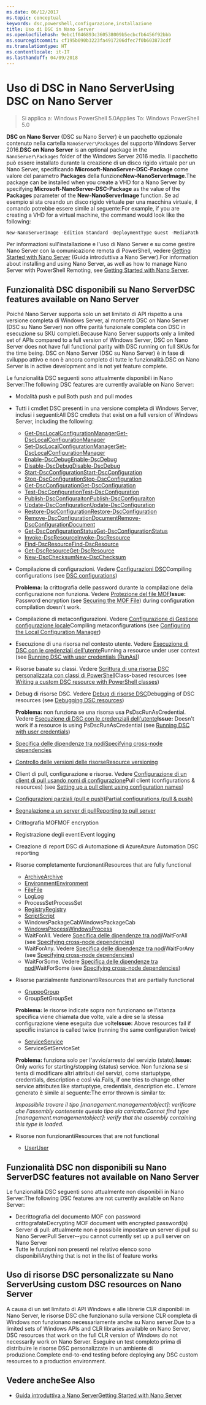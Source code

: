 ```yaml
---
ms.date: 06/12/2017
ms.topic: conceptual
keywords: dsc,powershell,configurazione,installazione
title: Uso di DSC in Nano Server
ms.openlocfilehash: 9ebc1f046893c360538009b5ecbcfb6456f92bbb
ms.sourcegitcommit: cf195b090b3223fa4917206dfec7f0b603873cdf
ms.translationtype: HT
ms.contentlocale: it-IT
ms.lasthandoff: 04/09/2018
---
```

# <a name="using-dsc-on-nano-server"></a><span data-ttu-id="5ba50-103">Uso di DSC in Nano Server</span><span class="sxs-lookup"><span data-stu-id="5ba50-103">Using DSC on Nano Server</span></span>

> <span data-ttu-id="5ba50-104">Si applica a: Windows PowerShell 5.0</span><span class="sxs-lookup"><span data-stu-id="5ba50-104">Applies To: Windows PowerShell 5.0</span></span>

<span data-ttu-id="5ba50-105">**DSC on Nano Server** (DSC su Nano Server) è un pacchetto opzionale contenuto nella cartella `NanoServer\Packages` del supporto Windows Server 2016.</span><span class="sxs-lookup"><span data-stu-id="5ba50-105">**DSC on Nano Server** is an optional package in the `NanoServer\Packages` folder of the Windows Server 2016 media.</span></span> <span data-ttu-id="5ba50-106">Il pacchetto può essere installato durante la creazione di un disco rigido virtuale per un Nano Server, specificando **Microsoft-NanoServer-DSC-Package** come valore del parametro **Packages** della funzione**New-NanoServerImage**.</span><span class="sxs-lookup"><span data-stu-id="5ba50-106">The package can be installed when you create a VHD for a Nano Server by specifying **Microsoft-NanoServer-DSC-Package** as the value of the **Packages** parameter of the **New-NanoServerImage** function.</span></span> <span data-ttu-id="5ba50-107">Se ad esempio si sta creando un disco rigido virtuale per una macchina virtuale, il comando potrebbe essere simile al seguente:</span><span class="sxs-lookup"><span data-stu-id="5ba50-107">For example, if you are creating a VHD for a virtual machine, the command would look like the following:</span></span>

```powershell
New-NanoServerImage -Edition Standard -DeploymentType Guest -MediaPath f:\ -BasePath .\Base -TargetPath .\Nano1\Nano.vhd -ComputerName Nano1 -Packages Microsoft-NanoServer-DSC-Package
```

<span data-ttu-id="5ba50-108">Per informazioni sull'installazione e l'uso di Nano Server e su come gestire Nano Server con la comunicazione remota di PowerShell, vedere [Getting Started with Nano Server](https://technet.microsoft.com/library/mt126167.aspx) (Guida introduttiva a Nano Server).</span><span class="sxs-lookup"><span data-stu-id="5ba50-108">For information about installing and using Nano Server, as well as how to manage Nano Server with PowerShell Remoting, see [Getting Started with Nano Server](https://technet.microsoft.com/library/mt126167.aspx).</span></span>


## <a name="dsc-features-available-on-nano-server"></a><span data-ttu-id="5ba50-109">Funzionalità DSC disponibili su Nano Server</span><span class="sxs-lookup"><span data-stu-id="5ba50-109">DSC features available on Nano Server</span></span>

 <span data-ttu-id="5ba50-110">Poiché Nano Server supporta solo un set limitato di API rispetto a una versione completa di Windows Server, al momento DSC on Nano Server (DSC su Nano Server) non offre parità funzionale completa con DSC in esecuzione su SKU completi.</span><span class="sxs-lookup"><span data-stu-id="5ba50-110">Because Nano Server supports only a limited set of APIs compared to a full version of Windows Server, DSC on Nano Server does not have full functional parity with DSC running on full SKUs for the time being.</span></span> <span data-ttu-id="5ba50-111">DSC on Nano Server (DSC su Nano Server) è in fase di sviluppo attivo e non è ancora completo di tutte le funzionalità.</span><span class="sxs-lookup"><span data-stu-id="5ba50-111">DSC on Nano Server is in active development and is not yet feature complete.</span></span>

 <span data-ttu-id="5ba50-112">Le funzionalità DSC seguenti sono attualmente disponibili in Nano Server:</span><span class="sxs-lookup"><span data-stu-id="5ba50-112">The following DSC features are currently available on Nano Server:</span></span>


* <span data-ttu-id="5ba50-113">Modalità push e pull</span><span class="sxs-lookup"><span data-stu-id="5ba50-113">Both push and pull modes</span></span>

* <span data-ttu-id="5ba50-114">Tutti i cmdlet DSC presenti in una versione completa di Windows Server, inclusi i seguenti:</span><span class="sxs-lookup"><span data-stu-id="5ba50-114">All DSC cmdlets that exist on a full version of Windows Server, including the following:</span></span>
  * [<span data-ttu-id="5ba50-115">Get-DscLocalConfigurationManager</span><span class="sxs-lookup"><span data-stu-id="5ba50-115">Get-DscLocalConfigurationManager</span></span>](https://technet.microsoft.com/library/dn407378.aspx)
  * [<span data-ttu-id="5ba50-116">Set-DscLocalConfigurationManager</span><span class="sxs-lookup"><span data-stu-id="5ba50-116">Set-DscLocalConfigurationManager</span></span>](https://technet.microsoft.com/library/dn521621.aspx)
  * [<span data-ttu-id="5ba50-117">Enable-DscDebug</span><span class="sxs-lookup"><span data-stu-id="5ba50-117">Enable-DscDebug</span></span>](https://technet.microsoft.com/en-us/library/mt517870.aspx)
  * [<span data-ttu-id="5ba50-118">Disable-DscDebug</span><span class="sxs-lookup"><span data-stu-id="5ba50-118">Disable-DscDebug</span></span>](https://technet.microsoft.com/en-us/library/mt517872.aspx)
  * [<span data-ttu-id="5ba50-119">Start-DscConfiguration</span><span class="sxs-lookup"><span data-stu-id="5ba50-119">Start-DscConfiguration</span></span>](https://technet.microsoft.com/en-us/library/dn521623.aspx)
  * [<span data-ttu-id="5ba50-120">Stop-DscConfiguration</span><span class="sxs-lookup"><span data-stu-id="5ba50-120">Stop-DscConfiguration</span></span>](https://technet.microsoft.com/en-us/library/mt143542.aspx)
  * [<span data-ttu-id="5ba50-121">Get-DscConfiguration</span><span class="sxs-lookup"><span data-stu-id="5ba50-121">Get-DscConfiguration</span></span>](https://technet.microsoft.com/en-us/library/dn407379.aspx)
  * [<span data-ttu-id="5ba50-122">Test-DscConfiguration</span><span class="sxs-lookup"><span data-stu-id="5ba50-122">Test-DscConfiguration</span></span>](https://technet.microsoft.com/en-us/library/dn407382.aspx)
  * [<span data-ttu-id="5ba50-123">Publish-DscConfiguraiton</span><span class="sxs-lookup"><span data-stu-id="5ba50-123">Publish-DscConfiguraiton</span></span>](https://technet.microsoft.com/en-us/library/mt517875.aspx)
  * [<span data-ttu-id="5ba50-124">Update-DscConfiguration</span><span class="sxs-lookup"><span data-stu-id="5ba50-124">Update-DscConfiguration</span></span>](https://technet.microsoft.com/en-us/library/mt143541.aspx)
  * [<span data-ttu-id="5ba50-125">Restore-DscConfiguration</span><span class="sxs-lookup"><span data-stu-id="5ba50-125">Restore-DscConfiguration</span></span>](https://technet.microsoft.com/en-us/library/dn407383.aspx)
  * [<span data-ttu-id="5ba50-126">Remove-DscConfigurationDocument</span><span class="sxs-lookup"><span data-stu-id="5ba50-126">Remove-DscConfigurationDocument</span></span>](https://technet.microsoft.com/en-us/library/mt143544.aspx)
  * [<span data-ttu-id="5ba50-127">Get-DscConfigurationStatus</span><span class="sxs-lookup"><span data-stu-id="5ba50-127">Get-DscConfigurationStatus</span></span>](https://technet.microsoft.com/en-us/library/mt517868.aspx)
  * [<span data-ttu-id="5ba50-128">Invoke-DscResource</span><span class="sxs-lookup"><span data-stu-id="5ba50-128">Invoke-DscResource</span></span>](https://technet.microsoft.com/en-us/library/mt517869.aspx)
  * [<span data-ttu-id="5ba50-129">Find-DscResource</span><span class="sxs-lookup"><span data-stu-id="5ba50-129">Find-DscResource</span></span>](https://technet.microsoft.com/en-us/library/mt517874.aspx)
  * [<span data-ttu-id="5ba50-130">Get-DscResource</span><span class="sxs-lookup"><span data-stu-id="5ba50-130">Get-DscResource</span></span>](https://technet.microsoft.com/en-us/library/dn521625.aspx)
  * [<span data-ttu-id="5ba50-131">New-DscChecksum</span><span class="sxs-lookup"><span data-stu-id="5ba50-131">New-DscChecksum</span></span>](https://technet.microsoft.com/en-us/library/dn521622.aspx)

* <span data-ttu-id="5ba50-132">Compilazione di configurazioni. Vedere [Configurazioni DSC](configurations.md)</span><span class="sxs-lookup"><span data-stu-id="5ba50-132">Compiling configurations (see [DSC configurations](configurations.md))</span></span>

  <span data-ttu-id="5ba50-133">**Problema:** la crittografia delle password durante la compilazione della configurazione non funziona. Vedere [Protezione del file MOF](securemof.md)</span><span class="sxs-lookup"><span data-stu-id="5ba50-133">**Issue:** Password encryption (see [Securing the MOF File](securemof.md)) during configuration compilation doesn't work.</span></span>

* <span data-ttu-id="5ba50-134">Compilazione di metaconfigurazioni. Vedere [Configurazione di Gestione configurazione locale](metaConfig.md)</span><span class="sxs-lookup"><span data-stu-id="5ba50-134">Compiling metaconfigurations (see [Configuring the Local Configuration Manager](metaConfig.md))</span></span>

* <span data-ttu-id="5ba50-135">Esecuzione di una risorsa nel contesto utente. Vedere [Esecuzione di DSC con le credenziali dell'utente](runAsUser.md)</span><span class="sxs-lookup"><span data-stu-id="5ba50-135">Running a resource under user context (see [Running DSC with user credentials (RunAs)](runAsUser.md))</span></span>

* <span data-ttu-id="5ba50-136">Risorse basate su classi. Vedere [Scrittura di una risorsa DSC personalizzata con classi di PowerShell](authoringResourceClass.md)</span><span class="sxs-lookup"><span data-stu-id="5ba50-136">Class-based resources (see [Writing a custom DSC resource with PowerShell classes](authoringResourceClass.md))</span></span>

* <span data-ttu-id="5ba50-137">Debug di risorse DSC. Vedere [Debug di risorse DSC](debugresource.md)</span><span class="sxs-lookup"><span data-stu-id="5ba50-137">Debugging of DSC resources (see [Debugging DSC resources](debugresource.md))</span></span>

  <span data-ttu-id="5ba50-138">**Problema:** non funziona se una risorsa usa PsDscRunAsCredential. Vedere [Esecuzione di DSC con le credenziali dell'utente](runAsUser.md)</span><span class="sxs-lookup"><span data-stu-id="5ba50-138">**Issue:** Doesn't work if a resource is using PsDscRunAsCredential (see [Running DSC with user credentials](runAsUser.md))</span></span>

* [<span data-ttu-id="5ba50-139">Specifica delle dipendenze tra nodi</span><span class="sxs-lookup"><span data-stu-id="5ba50-139">Specifying cross-node dependencies</span></span>](crossNodeDependencies.md)

* [<span data-ttu-id="5ba50-140">Controllo delle versioni delle risorse</span><span class="sxs-lookup"><span data-stu-id="5ba50-140">Resource versioning</span></span>](sxsResource.md)

* <span data-ttu-id="5ba50-141">Client di pull, configurazione e risorse. Vedere [Configurazione di un client di pull usando nomi di configurazione](pullClientConfigNames.md)</span><span class="sxs-lookup"><span data-stu-id="5ba50-141">Pull client (configurations & resources) (see [Setting up a pull client using configuration names](pullClientConfigNames.md))</span></span>

* [<span data-ttu-id="5ba50-142">Configurazioni parziali (pull e push)</span><span class="sxs-lookup"><span data-stu-id="5ba50-142">Partial configurations (pull & push)</span></span>](partialConfigs.md)

* [<span data-ttu-id="5ba50-143">Segnalazione a un server di pull</span><span class="sxs-lookup"><span data-stu-id="5ba50-143">Reporting to pull server</span></span>](reportServer.md)

* <span data-ttu-id="5ba50-144">Crittografia MOF</span><span class="sxs-lookup"><span data-stu-id="5ba50-144">MOF encryption</span></span>

* <span data-ttu-id="5ba50-145">Registrazione degli eventi</span><span class="sxs-lookup"><span data-stu-id="5ba50-145">Event logging</span></span>

* <span data-ttu-id="5ba50-146">Creazione di report DSC di Automazione di Azure</span><span class="sxs-lookup"><span data-stu-id="5ba50-146">Azure Automation DSC reporting</span></span>

* <span data-ttu-id="5ba50-147">Risorse completamente funzionanti</span><span class="sxs-lookup"><span data-stu-id="5ba50-147">Resources that are fully functional</span></span>
  * [<span data-ttu-id="5ba50-148">Archive</span><span class="sxs-lookup"><span data-stu-id="5ba50-148">Archive</span></span>](archiveResource.md)
  * [<span data-ttu-id="5ba50-149">Environment</span><span class="sxs-lookup"><span data-stu-id="5ba50-149">Environment</span></span>](environmentResource.md)
  * [<span data-ttu-id="5ba50-150">File</span><span class="sxs-lookup"><span data-stu-id="5ba50-150">File</span></span>](fileResource.md)
  * [<span data-ttu-id="5ba50-151">Log</span><span class="sxs-lookup"><span data-stu-id="5ba50-151">Log</span></span>](logResource.md)
  * <span data-ttu-id="5ba50-152">ProcessSet</span><span class="sxs-lookup"><span data-stu-id="5ba50-152">ProcessSet</span></span>
  * [<span data-ttu-id="5ba50-153">Registry</span><span class="sxs-lookup"><span data-stu-id="5ba50-153">Registry</span></span>](registryResource.md)
  * [<span data-ttu-id="5ba50-154">Script</span><span class="sxs-lookup"><span data-stu-id="5ba50-154">Script</span></span>](scriptResource.md)
  * <span data-ttu-id="5ba50-155">WindowsPackageCab</span><span class="sxs-lookup"><span data-stu-id="5ba50-155">WindowsPackageCab</span></span>
  * [<span data-ttu-id="5ba50-156">WindowsProcess</span><span class="sxs-lookup"><span data-stu-id="5ba50-156">WindowsProcess</span></span>](windowsProcessResource.md)
  * <span data-ttu-id="5ba50-157">WaitForAll. Vedere [Specifica delle dipendenze tra nodi](crossNodeDependencies.md)</span><span class="sxs-lookup"><span data-stu-id="5ba50-157">WaitForAll (see [Specifying cross-node dependencies](crossNodeDependencies.md))</span></span>
  * <span data-ttu-id="5ba50-158">WaitForAny. Vedere [Specifica delle dipendenze tra nodi](crossNodeDependencies.md)</span><span class="sxs-lookup"><span data-stu-id="5ba50-158">WaitForAny (see [Specifying cross-node dependencies](crossNodeDependencies.md))</span></span>
  * <span data-ttu-id="5ba50-159">WaitForSome. Vedere [Specifica delle dipendenze tra nodi](crossNodeDependencies.md)</span><span class="sxs-lookup"><span data-stu-id="5ba50-159">WaitForSome (see [Specifying cross-node dependencies](crossNodeDependencies.md))</span></span>

* <span data-ttu-id="5ba50-160">Risorse parzialmente funzionanti</span><span class="sxs-lookup"><span data-stu-id="5ba50-160">Resources that are partially functional</span></span>
  * [<span data-ttu-id="5ba50-161">Gruppo</span><span class="sxs-lookup"><span data-stu-id="5ba50-161">Group</span></span>](groupResource.md)
  * <span data-ttu-id="5ba50-162">GroupSet</span><span class="sxs-lookup"><span data-stu-id="5ba50-162">GroupSet</span></span>

  <span data-ttu-id="5ba50-163">**Problema:** le risorse indicate sopra non funzionano se l'istanza specifica viene chiamata due volte, vale a dire se la stessa configurazione viene eseguita due volte</span><span class="sxs-lookup"><span data-stu-id="5ba50-163">**Issue:** Above resources fail if specific instance is called twice (running the same configuration twice)</span></span>

  * [<span data-ttu-id="5ba50-164">Service</span><span class="sxs-lookup"><span data-stu-id="5ba50-164">Service</span></span>](serviceResource.md)
  * <span data-ttu-id="5ba50-165">ServiceSet</span><span class="sxs-lookup"><span data-stu-id="5ba50-165">ServiceSet</span></span>

  <span data-ttu-id="5ba50-166">**Problema:** funziona solo per l'avvio/arresto del servizio (stato).</span><span class="sxs-lookup"><span data-stu-id="5ba50-166">**Issue:** Only works for starting/stopping (status) service.</span></span> <span data-ttu-id="5ba50-167">Non funziona se si tenta di modificare altri attributi del servizi, come startuptype, credentials, description e così via.</span><span class="sxs-lookup"><span data-stu-id="5ba50-167">Fails, if one tries to change other service attributes like startuptype, credentials, description etc..</span></span> <span data-ttu-id="5ba50-168">L'errore generato è simile al seguente:</span><span class="sxs-lookup"><span data-stu-id="5ba50-168">The error thrown is similar to:</span></span>

  <span data-ttu-id="5ba50-169">*Impossibile trovare il tipo [management.managementobject]: verificare che l'assembly contenente questo tipo sia caricato.*</span><span class="sxs-lookup"><span data-stu-id="5ba50-169">*Cannot find type [management.managementobject]: verify that the assembly containing this type is loaded.*</span></span>

* <span data-ttu-id="5ba50-170">Risorse non funzionanti</span><span class="sxs-lookup"><span data-stu-id="5ba50-170">Resources that are not functional</span></span>
  * [<span data-ttu-id="5ba50-171">User</span><span class="sxs-lookup"><span data-stu-id="5ba50-171">User</span></span>](userResource.md)


## <a name="dsc-features-not-available-on-nano-server"></a><span data-ttu-id="5ba50-172">Funzionalità DSC non disponibili su Nano Server</span><span class="sxs-lookup"><span data-stu-id="5ba50-172">DSC features not available on Nano Server</span></span>

<span data-ttu-id="5ba50-173">Le funzionalità DSC seguenti sono attualmente non disponibili in Nano Server:</span><span class="sxs-lookup"><span data-stu-id="5ba50-173">The following DSC features are not currently available on Nano Server:</span></span>

* <span data-ttu-id="5ba50-174">Decrittografia del documento MOF con password crittografate</span><span class="sxs-lookup"><span data-stu-id="5ba50-174">Decrypting MOF document with encrypted password(s)</span></span>
* <span data-ttu-id="5ba50-175">Server di pull: attualmente non è possibile impostare un server di pull su Nano Server</span><span class="sxs-lookup"><span data-stu-id="5ba50-175">Pull Server--you cannot currently set up a pull server on Nano Server</span></span>
* <span data-ttu-id="5ba50-176">Tutte le funzioni non presenti nel relativo elenco sono disponibili</span><span class="sxs-lookup"><span data-stu-id="5ba50-176">Anything that is not in the list of feature works</span></span>

## <a name="using-custom-dsc-resources-on-nano-server"></a><span data-ttu-id="5ba50-177">Uso di risorse DSC personalizzate su Nano Server</span><span class="sxs-lookup"><span data-stu-id="5ba50-177">Using custom DSC resources on Nano Server</span></span>

<span data-ttu-id="5ba50-178">A causa di un set limitato di API Windows e alle librerie CLR disponibili in Nano Server, le risorse DSC che funzionano sulla versione CLR completa di Windows non funzionano necessariamente anche su Nano server.</span><span class="sxs-lookup"><span data-stu-id="5ba50-178">Due to a limited sets of Windows APIs and CLR libraries available on Nano Server, DSC resources that work on the full CLR version of Windows do not necessarily work on Nano Server.</span></span>
<span data-ttu-id="5ba50-179">Eseguire un test completo prima di distribuire le risorse DSC personalizzate in un ambiente di produzione.</span><span class="sxs-lookup"><span data-stu-id="5ba50-179">Complete end-to-end testing before deploying any DSC custom resources to a production environment.</span></span>

## <a name="see-also"></a><span data-ttu-id="5ba50-180">Vedere anche</span><span class="sxs-lookup"><span data-stu-id="5ba50-180">See Also</span></span>
- [<span data-ttu-id="5ba50-181">Guida introduttiva a Nano Server</span><span class="sxs-lookup"><span data-stu-id="5ba50-181">Getting Started with Nano Server</span></span>](https://technet.microsoft.com/library/mt126167.aspx)